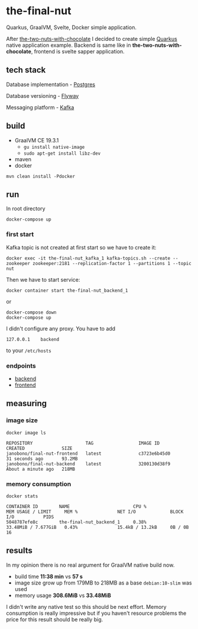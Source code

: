 # the-final-nut
Quarkus, GraalVM, Svelte, Docker simple application.

After [the-two-nuts-with-chocolate](https://github.com/janobono/the-two-nuts-with-chocolate) I decided to create simple 
[Quarkus](https://quarkus.io/) native application example. Backend is same like in **the-two-nuts-with-chocolate**, 
frontend is svelte sapper application.


## tech stack

Database implementation - [Postgres](https://www.postgresql.org/)

Database versioning - [Flyway](https://flywaydb.org/)

Messaging platform - [Kafka](https://kafka.apache.org/)


## build

- GraalVM CE 19.3.1 
  - `gu install native-image`
  - `sudo apt-get install libz-dev`
- maven
- docker

```shell script
mvn clean install -Pdocker
```


## run

In root directory

```shell script
docker-compose up
```


### first start

Kafka topic is not created at first start so we have to create it:
```shell script
docker exec -it the-final-nut_kafka_1 kafka-topics.sh --create --zookeeper zookeeper:2181 --replication-factor 1 --partitions 1 --topic nut
```

Then we have to start service:
```shell script
docker container start the-final-nut_backend_1
```
or
```shell script
docker-compose down
docker-compose up 
```

I didn't configure any proxy. You have to add
```
127.0.0.1    backend
``` 
to your `/etc/hosts`


### endpoints

- [backend](http://127.0.0.1:8080/user/)
- [frontend](http://127.0.0.1)


## measuring


### image size

```shell script
docker image ls
```

```
REPOSITORY                    TAG                 IMAGE ID            CREATED              SIZE
janobono/final-nut-frontend   latest              c3723e6b45d0        31 seconds ago       93.2MB
janobono/final-nut-backend    latest              3200130d38f9        About a minute ago   218MB
```


### memory consumption

```shell script
docker stats
```

```
CONTAINER ID        NAME                        CPU %               MEM USAGE / LIMIT     MEM %               NET I/O             BLOCK I/O           PIDS
5048787efe8c        the-final-nut_backend_1     0.38%               33.48MiB / 7.677GiB   0.43%               15.4kB / 13.2kB     0B / 0B             16
```


## results

In my opinion there is no real argument for GraalVM native build now.
 
- build time **11:38 min** vs **57 s**
- image size grow up from 179MB to 218MB as a base `debian:10-slim` was used
- memory usage **308.6MiB** vs **33.48MiB**

I didn't write any native test so this should be next effort. Memory consumption is really impressive but if you haven't
resource problems the price for this result should be really big.
